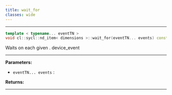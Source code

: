```yaml
---
title: wait_for
classes: wide
---
```



---

```cpp
template < typename... eventTN >
void cl::sycl::nd_item< dimensions >::wait_for(eventTN... events) const
```


Waits on each given . device_event


---
**Parameters:**

 - `eventTN... events`
: 

**Returns:** 

---
